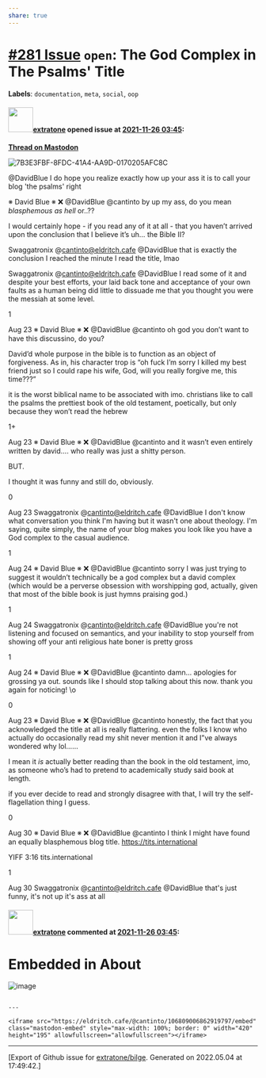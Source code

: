 ```yaml
---
share: true
---
```

# [\#281 Issue](https://github.com/extratone/bilge/issues/281) `open`: The God Complex in The Psalms' Title
**Labels**: `documentation`, `meta`, `social`, `oop`


#### <img src="https://avatars.githubusercontent.com/u/43663476?u=5047287ff0b8c3ce7f7e5858d204c9b3e57d8e44&v=4" width="50">[extratone](https://github.com/extratone) opened issue at [2021-11-26 03:45](https://github.com/extratone/bilge/issues/281):

**[Thread on Mastodon](https://mastodon.social/web/@cantinto@eldritch.cafe/106809006889022097)**

![7B3E3FBF-8FDC-41A4-AA9D-0170205AFC8C](https://user-images.githubusercontent.com/43663476/143526584-a72561b3-d9f8-4733-9651-dfd5fb61441b.png)

@DavidBlue I do hope you realize exactly how up your ass it is to call your blog 'the psalms' right


※ David Blue ※ ❌ @DavidBlue
@cantinto by up my ass, do you mean *blasphemous as hell* or..??

I would certainly hope - if you read any of it at all - that you haven’t arrived upon the conclusion that I believe it’s uh… the Bible II?


Swaggatronix @cantinto@eldritch.cafe
@DavidBlue that is exactly the conclusion I reached the minute I read the title, lmao


Swaggatronix @cantinto@eldritch.cafe
@DavidBlue I read some of it and despite your best efforts, your laid back tone and acceptance of your own faults as a human being did little to dissuade me that you thought you were the messiah at some level.

1




Aug 23
※ David Blue ※ ❌ @DavidBlue
@cantinto oh god you don’t want to have this discussino, do you? 

David’d whole purpose in the bible is to function as an object of forgiveness. As in, his character trop is “oh fuck I’m sorry I killed my best friend just so I could rape his wife, God, will you really forgive me, this time???”

it is the worst biblical name to be associated with imo. 
christians like to call the psalms the prettiest book of the old testament, poetically, but only because they won’t read the hebrew

1+




Aug 23
※ David Blue ※ ❌ @DavidBlue
@cantinto and it wasn’t even entirely written by david…. who really was just a shitty person.

BUT.

I thought it was funny and still do, obviously.

0




Aug 23
Swaggatronix @cantinto@eldritch.cafe
@DavidBlue I don't know what conversation you think I'm having but it wasn't one about theology. I'm saying, quite simply, the name of your blog makes you look like you have a God complex to the casual audience.

1




Aug 24
※ David Blue ※ ❌ @DavidBlue
@cantinto sorry I was just trying to suggest it wouldn’t technically be a god complex but a david complex (which would be a perverse obsession with worshipping god, actually, given that most of the bible book is just hymns praising god.)

1




Aug 24
Swaggatronix @cantinto@eldritch.cafe
@DavidBlue you're not listening and focused on semantics, and your inability to stop yourself from showing off your anti religious hate boner is pretty gross

1




Aug 24
※ David Blue ※ ❌ @DavidBlue
@cantinto damn… apologies for grossing ya out. sounds like I should stop talking about this now. thank you again for noticing! \o

0




Aug 23
※ David Blue ※ ❌ @DavidBlue
@cantinto honestly, the fact that you acknowledged the title at all is really flattering. even the folks I know who actually do occasionally read my shit never mention it and I”ve always wondered why lol……

I mean  it *is* actually better reading than the book in the old testament, imo, as someone who’s had to pretend to academically study said book at length. 

if you ever decide to read and strongly disagree with that, I will try the self-flagellation thing I guess.

0




Aug 30
※ David Blue ※ ❌ @DavidBlue
@cantinto I think I might have found an equally blasphemous blog title. https://tits.international

YIFF 3:16
tits.international

1




Aug 30
Swaggatronix @cantinto@eldritch.cafe
@DavidBlue that's just funny, it's not up it's ass at all

#### <img src="https://avatars.githubusercontent.com/u/43663476?u=5047287ff0b8c3ce7f7e5858d204c9b3e57d8e44&v=4" width="50">[extratone](https://github.com/extratone) commented at [2021-11-26 03:45](https://github.com/extratone/bilge/issues/281#issuecomment-979692771):

# Embedded in About

![image](https://user-images.githubusercontent.com/43663476/143527794-a240256b-f916-4863-bae8-70e15d4d26f6.png)

```

---

<iframe src="https://eldritch.cafe/@cantinto/106809006862919797/embed" class="mastodon-embed" style="max-width: 100%; border: 0" width="420" height="195" allowfullscreen="allowfullscreen"></iframe>
```


-------------------------------------------------------------------------------



[Export of Github issue for [extratone/bilge](https://github.com/extratone/bilge). Generated on 2022.05.04 at 17:49:42.]

